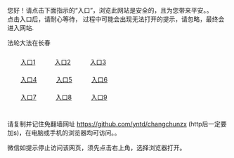您好！请点击下面指示的“入口”，浏览此网站是安全的，且为您带来平安。。 <br/>
点击入口后，请耐心等待， 过程中可能会出现无法打开的提示，请忽略，最终会进入网站. </br>

法轮大法在长春<br/>
<div style="padding:10px"><a style="margin:20px" target="_blank" href="https://d3faxg5y0jng5g.cloudfront.net/2Qpsp?ahddi" id="ccLink1" rel="nofollow">入口1</a> <a target="_blank" style="margin:20px" href="https://d2lvz5b1yt2kyy.cloudfront.net/2Qpsp?djmhsqz" id="ccLink2" rel="nofollow">入口2</a> <a style="margin:20px" target="_blank" href="https://d3us42a7psb0xk.cloudfront.net/2Qpsp?rokzmang" id="ccLink3" rel="nofollow">入口3</a></div>

<div style="padding:10px" ><a style="margin:20px" target="_blank" href="https://d3faxg5y0jng5g.cloudfront.net/2Qpsp?ahddi" id="ccLink4" rel="nofollow">入口4</a> <a style="margin:20px" href="https://d2lvz5b1yt2kyy.cloudfront.net/2Qpsp?djmhsqz" target="_blank" id="ccLink5" rel="nofollow">入口5</a> <a style="margin:20px" href="https://d3us42a7psb0xk.cloudfront.net/2Qpsp?rokzmang" target="_blank" id="ccLink6" rel="nofollow">入口6</a></div>

<div style="padding:10px"><a style="margin:20px" target="_blank" href="https://d3faxg5y0jng5g.cloudfront.net/2Qpsp?ahddi" id="ccLink7" rel="nofollow">入口7</a> <a style="margin:20px" href="https://d2lvz5b1yt2kyy.cloudfront.net/2Qpsp?djmhsqz" target="_blank" id="ccLink8" rel="nofollow">入口8</a> <a style="margin:20px" target="_blank" href="https://d3us42a7psb0xk.cloudfront.net/2Qpsp?rokzmang" id="ccLink9" rel="nofollow">入口9</a></div>

<br/>



请复制并记住免翻墙网址 https://github.com/yntd/changchunzx (http后一定要加s)，在电脑或手机的浏览器均可访问。。<br/>

微信如提示停止访问该网页，须先点击右上角，选择浏览器打开。
